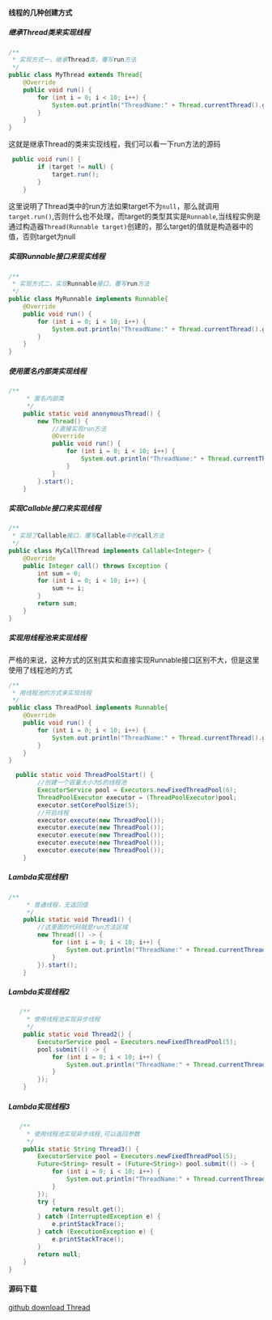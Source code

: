 #### 线程的几种创建方式
##### 继承Thread类来实现线程
```java
/**
 * 实现方式一，继承Thread类，覆写run方法
 */
public class MyThread extends Thread{
    @Override
    public void run() {
        for (int i = 0; i < 10; i++) {
            System.out.println("ThreadName:" + Thread.currentThread().getName() + ":" + i);
        }
    }
}
```
这就是继承Thread的类来实现线程，我们可以看一下run方法的源码
```java
 public void run() {
        if (target != null) {
            target.run();
        }
    }
```
这里说明了Thread类中的run方法如果target不为`null`，那么就调用`target.run()`,否则什么也不处理，而target的类型其实是`Runnable`,当线程实例是通过构造器`Thread(Runnable target)`创建的，那么target的值就是构造器中的值，否则target为null

##### 实现Runnable接口来现实线程
```java
/**
 * 实现方式二，实现Runnable接口，覆写run方法
 */
public class MyRunnable implements Runnable{
    @Override
    public void run() {
        for (int i = 0; i < 10; i++) {
            System.out.println("ThreadName:" + Thread.currentThread().getName() + ":" + i);
        }
    }
}
```
##### 使用匿名内部类实现线程
```java
/**
     * 匿名内部类
     */
    public static void anonymousThread() {
        new Thread() {
            //直接实现run方法
            @Override
            public void run() {
                for (int i = 0; i < 10; i++) {
                    System.out.println("ThreadName:" + Thread.currentThread().getName() + ":" + i);
                }
            }
        }.start();
    }
```
##### 实现Callable接口来实现线程
```java
/**
 * 实现了Callable接口，覆写Callable中的call方法
 */
public class MyCallThread implements Callable<Integer> {
    @Override
    public Integer call() throws Exception {
        int sum = 0;
        for (int i = 0; i < 10; i++) {
            sum += i;
        }
        return sum;
    }
}
```

##### 实现用线程池来实现线程
严格的来说，这种方式的区别其实和直接实现Runnable接口区别不大，但是这里使用了线程池的方式
```java
/**
 * 用线程池的方式来实现线程
 */
public class ThreadPool implements Runnable{
    @Override
    public void run() {
        for (int i = 0; i < 10; i++) {
            System.out.println("ThreadName:" + Thread.currentThread().getName() + ":" + i);
        }
    }
}

  public static void ThreadPoolStart() {
        //创建一个容量大小为5的线程池
        ExecutorService pool = Executors.newFixedThreadPool(6);
        ThreadPoolExecutor executor = (ThreadPoolExecutor)pool;
        executor.setCorePoolSize(5);
        //开启线程
        executor.execute(new ThreadPool());
        executor.execute(new ThreadPool());
        executor.execute(new ThreadPool());
        executor.execute(new ThreadPool());
        executor.execute(new ThreadPool());
    }
```
##### Lambda实现线程1
```java
/**
     * 普通线程，无返回值
     */
    public static void Thread1() {
        //这里面的代码就是run方法区域
        new Thread(() -> {
            for (int i = 0; i < 10; i++) {
                System.out.println("ThreadName:" + Thread.currentThread().getName() + ":" + i);
            }
        }).start();
    }
```

##### Lambda实现线程2
```java
   /**
     * 使用线程池实现异步线程
     */
    public static void Thread2() {
        ExecutorService pool = Executors.newFixedThreadPool(5);
        pool.submit(() -> {
            for (int i = 0; i < 10; i++) {
                System.out.println("ThreadName:" + Thread.currentThread().getName() + ":" + i);
            }
        });
    }
```

##### Lambda实现线程3
```java
   /**
     * 使用线程池实现异步线程,可以返回参数
     */
    public static String Thread3() {
        ExecutorService pool = Executors.newFixedThreadPool(5);
        Future<String> result = (Future<String>) pool.submit(() -> {
            for (int i = 0; i < 10; i++) {
                System.out.println("ThreadName:" + Thread.currentThread().getName() + ":" + i);
            }
        });
        try {
            return result.get();
        } catch (InterruptedException e) {
            e.printStackTrace();
        } catch (ExecutionException e) {
            e.printStackTrace();
        }
        return null;
    }
}
```

#### 源码下载
<a href="https://github.com/zhoubiao188/BasicJava/tree/master/Thread/src/cn/ityoudream/thread1
">github download Thread</a>



